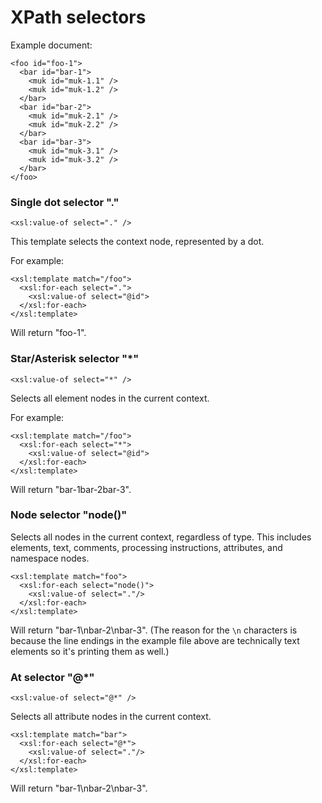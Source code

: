 # XPath selectors

Example document:

    <foo id="foo-1">
      <bar id="bar-1">
        <muk id="muk-1.1" />
        <muk id="muk-1.2" />
      </bar>
      <bar id="bar-2">
        <muk id="muk-2.1" />
        <muk id="muk-2.2" />
      </bar>
      <bar id="bar-3">
        <muk id="muk-3.1" />
        <muk id="muk-3.2" />
      </bar>
    </foo>

### Single dot selector "."

    <xsl:value-of select="." />

This template selects the context node, represented by a dot.

For example:

    <xsl:template match="/foo">
      <xsl:for-each select=".">
        <xsl:value-of select="@id">
      </xsl:for-each>
    </xsl:template>

Will return "foo-1".

### Star/Asterisk selector "*"

    <xsl:value-of select="*" />

Selects all element nodes in the current context.

For example:

    <xsl:template match="/foo">
      <xsl:for-each select="*">
        <xsl:value-of select="@id">
      </xsl:for-each>
    </xsl:template>

Will return "bar-1bar-2bar-3".

### Node selector "node()"

Selects all nodes in the current context, regardless of type. This includes elements, text, comments, processing instructions, attributes, and namespace nodes.

    <xsl:template match="foo">
      <xsl:for-each select="node()">
        <xsl:value-of select="."/>
      </xsl:for-each>
    </xsl:template>

Will return "bar-1\nbar-2\nbar-3". (The reason for the `\n` characters is because the line endings in the example file above are technically text elements so it's printing them as well.)

### At selector "@*"

    <xsl:value-of select="@*" />

Selects all attribute nodes in the current context.

    <xsl:template match="bar">
      <xsl:for-each select="@*">
        <xsl:value-of select="."/>
      </xsl:for-each>
    </xsl:template>

Will return "bar-1\nbar-2\nbar-3".
